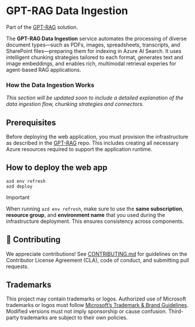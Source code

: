 <!-- 
page_type: sample
languages:
- azdeveloper
- powershell
- bicep
products:
- azure
- azure-ai-foundry
- azure-openai
- azure-ai-search
urlFragment: GPT-RAG
name: Multi-repo ChatGPT and Enterprise data with Azure OpenAI and AI Search
description: GPT-RAG core is a Retrieval-Augmented Generation pattern running in Azure, using Azure AI Search for retrieval and Azure OpenAI large language models to power ChatGPT-style and Q&A experiences.
-->
# GPT-RAG Data Ingestion

Part of the [GPT-RAG](https://github.com/Azure/gpt-rag) solution.

The **GPT-RAG Data Ingestion** service automates the processing of diverse document types—such as PDFs, images, spreadsheets, transcripts, and SharePoint files—preparing them for indexing in Azure AI Search. It uses intelligent chunking strategies tailored to each format, generates text and image embeddings, and enables rich, multimodal retrieval experies for agent-based RAG applications.

### How the Data Ingestion Works

_This section will be updated soon to include a detailed explanation of the data ingestion flow, chunking strategies and connectors._

## Prerequisites

Before deploying the web application, you must provision the infrastructure as described in the [GPT-RAG](https://github.com/azure/gpt-rag/tree/feature/vnext-architecture) repo. This includes creating all necessary Azure resources required to support the application runtime.


## How to deploy the web app

```shell
azd env refresh
azd deploy 
````
> [!IMPORTANT]
> When running `azd env refresh`, make sure to use the **same subscription**, **resource group**, and **environment name** that you used during the infrastructure deployment. This ensures consistency across components.


## 🤝 Contributing

We appreciate contributions! See [CONTRIBUTING.md](./CONTRIBUTING.md) for guidelines on the Contributor License Agreement (CLA), code of conduct, and submitting pull requests.

## Trademarks

This project may contain trademarks or logos. Authorized use of Microsoft trademarks or logos must follow [Microsoft’s Trademark & Brand Guidelines](https://www.microsoft.com/en-us/legal/intellectualproperty/trademarks/usage/general). Modified versions must not imply sponsorship or cause confusion. Third-party trademarks are subject to their own policies.